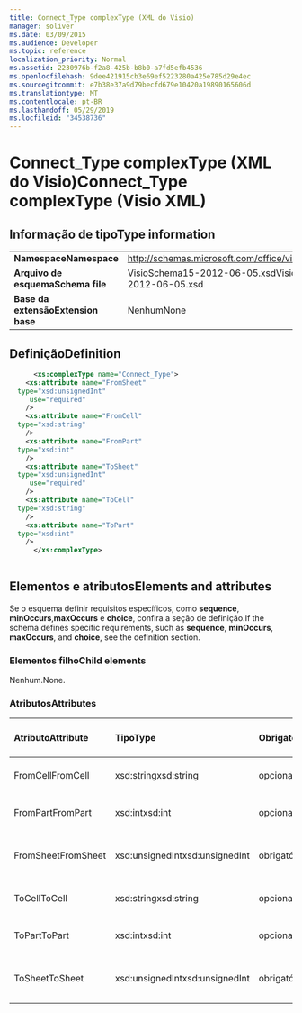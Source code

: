 ```yaml
---
title: Connect_Type complexType (XML do Visio)
manager: soliver
ms.date: 03/09/2015
ms.audience: Developer
ms.topic: reference
localization_priority: Normal
ms.assetid: 2230976b-f2a8-425b-b8b0-a7fd5efb4536
ms.openlocfilehash: 9dee421915cb3e69ef5223280a425e785d29e4ec
ms.sourcegitcommit: e7b38e37a9d79becfd679e10420a19890165606d
ms.translationtype: MT
ms.contentlocale: pt-BR
ms.lasthandoff: 05/29/2019
ms.locfileid: "34538736"
---
```

# <a name="connecttype-complextype-visio-xml"></a><span data-ttu-id="672a8-102">Connect_Type complexType (XML do Visio)</span><span class="sxs-lookup"><span data-stu-id="672a8-102">Connect_Type complexType (Visio XML)</span></span>

## <a name="type-information"></a><span data-ttu-id="672a8-103">Informação de tipo</span><span class="sxs-lookup"><span data-stu-id="672a8-103">Type information</span></span>

|||
|:-----|:-----|
|<span data-ttu-id="672a8-104">**Namespace**</span><span class="sxs-lookup"><span data-stu-id="672a8-104">**Namespace**</span></span> <br/> |http://schemas.microsoft.com/office/visio/2011/1/core  <br/> |
|<span data-ttu-id="672a8-105">**Arquivo de esquema**</span><span class="sxs-lookup"><span data-stu-id="672a8-105">**Schema file**</span></span> <br/> |<span data-ttu-id="672a8-106">VisioSchema15-2012-06-05.xsd</span><span class="sxs-lookup"><span data-stu-id="672a8-106">VisioSchema15-2012-06-05.xsd</span></span>  <br/> |
|<span data-ttu-id="672a8-107">**Base da extensão**</span><span class="sxs-lookup"><span data-stu-id="672a8-107">**Extension base**</span></span> <br/> |<span data-ttu-id="672a8-108">Nenhum</span><span class="sxs-lookup"><span data-stu-id="672a8-108">None</span></span>  <br/> |
   
## <a name="definition"></a><span data-ttu-id="672a8-109">Definição</span><span class="sxs-lookup"><span data-stu-id="672a8-109">Definition</span></span>

```XML
      <xs:complexType name="Connect_Type">
    <xs:attribute name="FromSheet"
  type="xsd:unsignedInt"
     use="required"
    />
    <xs:attribute name="FromCell"
  type="xsd:string"
    />
    <xs:attribute name="FromPart"
  type="xsd:int"
    />
    <xs:attribute name="ToSheet"
  type="xsd:unsignedInt"
     use="required"
    />
    <xs:attribute name="ToCell"
  type="xsd:string"
    />
    <xs:attribute name="ToPart"
  type="xsd:int"
    />
      </xs:complexType>
      
```

## <a name="elements-and-attributes"></a><span data-ttu-id="672a8-110">Elementos e atributos</span><span class="sxs-lookup"><span data-stu-id="672a8-110">Elements and attributes</span></span>

<span data-ttu-id="672a8-111">Se o esquema definir requisitos específicos, como **sequence**, **minOccurs**,**maxOccurs** e **choice**, confira a seção de definição.</span><span class="sxs-lookup"><span data-stu-id="672a8-111">If the schema defines specific requirements, such as **sequence**, **minOccurs**, **maxOccurs**, and **choice**, see the definition section.</span></span> 
  
### <a name="child-elements"></a><span data-ttu-id="672a8-112">Elementos filho</span><span class="sxs-lookup"><span data-stu-id="672a8-112">Child elements</span></span>

<span data-ttu-id="672a8-113">Nenhum.</span><span class="sxs-lookup"><span data-stu-id="672a8-113">None.</span></span>
  
### <a name="attributes"></a><span data-ttu-id="672a8-114">Atributos</span><span class="sxs-lookup"><span data-stu-id="672a8-114">Attributes</span></span>

|<span data-ttu-id="672a8-115">**Atributo**</span><span class="sxs-lookup"><span data-stu-id="672a8-115">**Attribute**</span></span>|<span data-ttu-id="672a8-116">**Tipo**</span><span class="sxs-lookup"><span data-stu-id="672a8-116">**Type**</span></span>|<span data-ttu-id="672a8-117">**Obrigatório**</span><span class="sxs-lookup"><span data-stu-id="672a8-117">**Required**</span></span>|<span data-ttu-id="672a8-118">**Descrição**</span><span class="sxs-lookup"><span data-stu-id="672a8-118">**Description**</span></span>|<span data-ttu-id="672a8-119">**Valores possíveis**</span><span class="sxs-lookup"><span data-stu-id="672a8-119">**Possible values**</span></span>|
|:-----|:-----|:-----|:-----|:-----|
|<span data-ttu-id="672a8-120">FromCell</span><span class="sxs-lookup"><span data-stu-id="672a8-120">FromCell</span></span>  <br/> |<span data-ttu-id="672a8-121">xsd:string</span><span class="sxs-lookup"><span data-stu-id="672a8-121">xsd:string</span></span>  <br/> |<span data-ttu-id="672a8-122">opcional</span><span class="sxs-lookup"><span data-stu-id="672a8-122">optional</span></span>  <br/> ||<span data-ttu-id="672a8-123">Valores do tipo xsd:string.</span><span class="sxs-lookup"><span data-stu-id="672a8-123">Values of the xsd:string type.</span></span>  <br/> |
|<span data-ttu-id="672a8-124">FromPart</span><span class="sxs-lookup"><span data-stu-id="672a8-124">FromPart</span></span>  <br/> |<span data-ttu-id="672a8-125">xsd:int</span><span class="sxs-lookup"><span data-stu-id="672a8-125">xsd:int</span></span>  <br/> |<span data-ttu-id="672a8-126">opcional</span><span class="sxs-lookup"><span data-stu-id="672a8-126">optional</span></span>  <br/> ||<span data-ttu-id="672a8-127">Valores do tipo xsd:int.</span><span class="sxs-lookup"><span data-stu-id="672a8-127">Values of the xsd:int type.</span></span>  <br/> |
|<span data-ttu-id="672a8-128">FromSheet</span><span class="sxs-lookup"><span data-stu-id="672a8-128">FromSheet</span></span>  <br/> |<span data-ttu-id="672a8-129">xsd:unsignedInt</span><span class="sxs-lookup"><span data-stu-id="672a8-129">xsd:unsignedInt</span></span>  <br/> |<span data-ttu-id="672a8-130">obrigatório</span><span class="sxs-lookup"><span data-stu-id="672a8-130">required</span></span>  <br/> ||<span data-ttu-id="672a8-131">Valores do tipo xsd:unsignedInt.</span><span class="sxs-lookup"><span data-stu-id="672a8-131">Values of the xsd:unsignedInt type.</span></span>  <br/> |
|<span data-ttu-id="672a8-132">ToCell</span><span class="sxs-lookup"><span data-stu-id="672a8-132">ToCell</span></span>  <br/> |<span data-ttu-id="672a8-133">xsd:string</span><span class="sxs-lookup"><span data-stu-id="672a8-133">xsd:string</span></span>  <br/> |<span data-ttu-id="672a8-134">opcional</span><span class="sxs-lookup"><span data-stu-id="672a8-134">optional</span></span>  <br/> ||<span data-ttu-id="672a8-135">Valores do tipo xsd:string.</span><span class="sxs-lookup"><span data-stu-id="672a8-135">Values of the xsd:string type.</span></span>  <br/> |
|<span data-ttu-id="672a8-136">ToPart</span><span class="sxs-lookup"><span data-stu-id="672a8-136">ToPart</span></span>  <br/> |<span data-ttu-id="672a8-137">xsd:int</span><span class="sxs-lookup"><span data-stu-id="672a8-137">xsd:int</span></span>  <br/> |<span data-ttu-id="672a8-138">opcional</span><span class="sxs-lookup"><span data-stu-id="672a8-138">optional</span></span>  <br/> ||<span data-ttu-id="672a8-139">Valores do tipo xsd:int.</span><span class="sxs-lookup"><span data-stu-id="672a8-139">Values of the xsd:int type.</span></span>  <br/> |
|<span data-ttu-id="672a8-140">ToSheet</span><span class="sxs-lookup"><span data-stu-id="672a8-140">ToSheet</span></span>  <br/> |<span data-ttu-id="672a8-141">xsd:unsignedInt</span><span class="sxs-lookup"><span data-stu-id="672a8-141">xsd:unsignedInt</span></span>  <br/> |<span data-ttu-id="672a8-142">obrigatório</span><span class="sxs-lookup"><span data-stu-id="672a8-142">required</span></span>  <br/> ||<span data-ttu-id="672a8-143">Valores do tipo xsd:unsignedInt.</span><span class="sxs-lookup"><span data-stu-id="672a8-143">Values of the xsd:unsignedInt type.</span></span>  <br/> |
   

